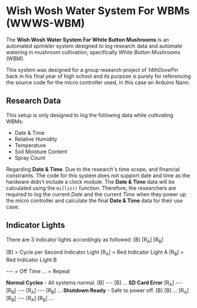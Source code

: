 # Wish Wosh Water System For WBMs (WWWS-WBM)
The **Wish Wosh Water System For White Button Mushrooms** is an automated sprinkler system designed to log research data and automate watering in mushroom cultivation, specifically *White Button Mushrooms* (WBM).

This system was designed for a group research project of *14thDovePin* back in his final year of high school and its purpose is purely for referencing the source code for the micro controller used, in this case an Arduino Nano.
## Research Data
This setup is only designed to log the following data while cultivating WBMs:
- Date & Time
- Relative Humidity
- Temperature
- Soil Moisture Content
- Spray Count

Regarding **Date & Time**. Due to the research's time scope, and financial constraints. The code for this system does not support date and time as the hardware didn't include a clock module. The **Date & Time** data will be calculated using the `millis()` function. Therefore, the researchers are required to log the current *Date* and the current *Time* when they power up the micro controller and calculate the final **Date & Time** data for their use case.
## Indicator Lights
There are 3 indicator lights accordingly as followed:
[B] [R<sub>A</sub>] [R<sub>B</sub>]

[B] = Cycle per Second Indicator Light
[R<sub>A</sub>] = Red Indicator Light A
[R<sub>B</sub>] = Red Indicator Light B

--- = Off Time
... = Repeat

**Normal Cycles** - All systems normal.
[B] --- [B] ...
**SD Card Error**
[R<sub>A</sub>] --- [R<sub>B</sub>] --- [R<sub>A</sub>] --- [R<sub>B</sub>] ...
**Shutdown Ready** - Safe to power off.
[B] [B] ...
[R<sub>A</sub>] [R<sub>B</sub>] --- [R<sub>A</sub>] [R<sub>B</sub>] ...
